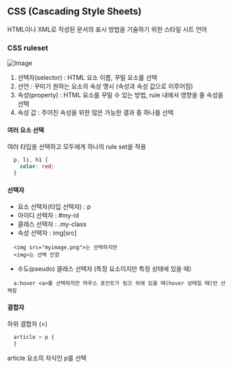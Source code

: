 ## CSS (Cascading Style Sheets)

HTML이나 XML로 작성된 문서의 표시 방법을 기술하기 위한 스타일 시트 언어

### CSS ruleset
![Image](https://github.com/user-attachments/assets/ccdb73d5-ad69-4180-8eb5-ef2d86fcdd49)
1) 선택자(selector) : HTML 요소 이름, 꾸밀 요소를 선택
2) 선언 : 꾸미기 원하는 요소의 속성 명시 (속성과 속성 값으로 이루어짐)
3) 속성(property) : HTML 요소를 꾸밀 수 있는 방법, rule 내에서 영향을 줄 속성을 선택
4) 속성 값 : 주어진 속성을 위한 많은 가능한 결과 중 하나를 선택

#### 여러 요소 선택
여러 타입을 선택하고 모두에게 하나의 rule set을 적용
```css
  p, li, h1 {
    color: red;
  }
```

#### 선택자
- 요소 선택자(타입 선택자) : p
- 아이디 선택자 : #my-id
- 클래스 선택자 : .my-class
- 속성 선택자 : img[src]
```
  <img src="myimage.png">는 선택하지만
  <img>는 선택 안함
```
- 수도(pseudo) 클래스 선택자 (특정 요소이지만 특정 상태에 있을 때)
```
  a:hover <a>를 선택하지만 마우스 포인트가 링크 위에 있을 때(hover 상태일 때)만 선택함
```

#### 결합자
하위 결합자 (>)
```css
  article > p {
  }
```
article 요소의 자식인 p를 선택
